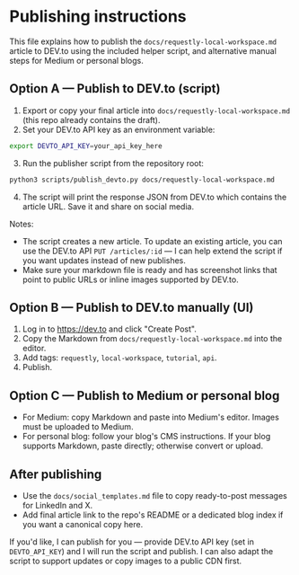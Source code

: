 # Publishing instructions

This file explains how to publish the `docs/requestly-local-workspace.md` article to DEV.to using the included helper script, and alternative manual steps for Medium or personal blogs.

## Option A — Publish to DEV.to (script)

1. Export or copy your final article into `docs/requestly-local-workspace.md` (this repo already contains the draft).
2. Set your DEV.to API key as an environment variable:

```bash
export DEVTO_API_KEY=your_api_key_here
```

3. Run the publisher script from the repository root:

```bash
python3 scripts/publish_devto.py docs/requestly-local-workspace.md
```

4. The script will print the response JSON from DEV.to which contains the article URL. Save it and share on social media.

Notes:
- The script creates a new article. To update an existing article, you can use the DEV.to API `PUT /articles/:id` — I can help extend the script if you want updates instead of new publishes.
- Make sure your markdown file is ready and has screenshot links that point to public URLs or inline images supported by DEV.to.

## Option B — Publish to DEV.to manually (UI)

1. Log in to https://dev.to and click "Create Post".
2. Copy the Markdown from `docs/requestly-local-workspace.md` into the editor.
3. Add tags: `requestly`, `local-workspace`, `tutorial`, `api`.
4. Publish.

## Option C — Publish to Medium or personal blog

- For Medium: copy Markdown and paste into Medium's editor. Images must be uploaded to Medium.
- For personal blog: follow your blog's CMS instructions. If your blog supports Markdown, paste directly; otherwise convert or upload.

## After publishing

- Use the `docs/social_templates.md` file to copy ready-to-post messages for LinkedIn and X.
- Add final article link to the repo's README or a dedicated blog index if you want a canonical copy here.

If you'd like, I can publish for you — provide DEV.to API key (set in `DEVTO_API_KEY`) and I will run the script and publish. I can also adapt the script to support updates or copy images to a public CDN first.
